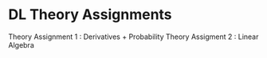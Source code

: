 # DL Theory Assignments

Theory Assignment 1 : Derivatives + Probability
Theory Assigment 2 : Linear Algebra
